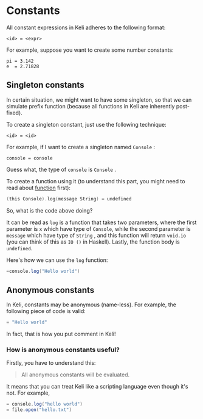 # Constants

All constant expressions in Keli adheres to the following format:

```text
<id> = <expr>
```

For example, suppose you want to create some number constants:

```text
pi = 3.142
e  = 2.71828
```



## Singleton constants

In certain situation, we might want to have some singleton, so that we can simulate prefix function \(because all functions in Keli are inherently post-fixed\).

To create a singleton constant, just use the following technique:

```text
<id> = <id>
```

For example, if I want to create a singleton named `Console` :

```text
console = console
```

Guess what, the type of `console` is `Console` .

To create a function using it \(to understand this part, you might need to read about [function](functions.md) first\):

```c
(this Console).log(message String) = undefined 
```

So, what is the code above doing? 

It can be read as `log` is a function that takes  two parameters, where the first parameter is `x` which have type of `Console`, while the second parameter is `message` which have type of `String` , and this function will return `void.io` \(you can think of this as `IO ()` in Haskell\). Lastly, the function body is `undefined`.

Here's how we can use the `log` function:

```java
=console.log("Hello world")
```

##  Anonymous constants

In Keli, constants may be anonymous \(name-less\). For example, the following piece of code is valid:

```typescript
= "Hello world"
```

In fact, that is how you put comment in Keli! 

### How is anonymous constants useful?

Firstly, you have to understand this:

> All anonymous constants will be evaluated.

It means that you can treat Keli like a scripting language even though it's not. For example,

```java
= console.log("hello world")
= file.open("hello.txt")
```

